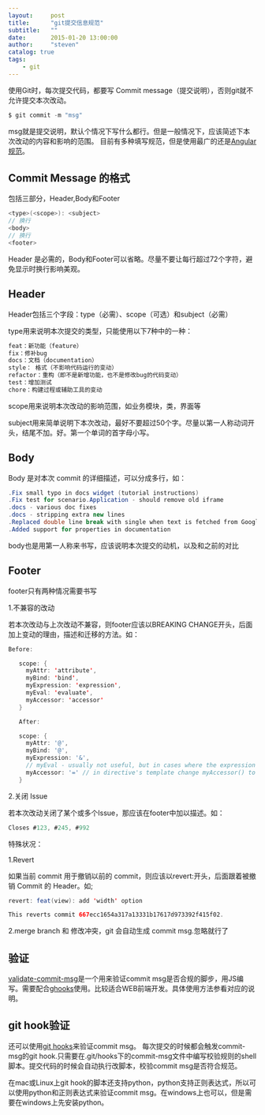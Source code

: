 ```yaml
---
layout:     post
title:      "git提交信息规范"
subtitle:   ""
date:       2015-01-20 13:00:00
author:     "steven"
catalog: true
tags:
    - git
---
```


使用Git时，每次提交代码，都要写 Commit message（提交说明），否则git就不允许提交本次改动。

```java
$ git commit -m "msg"
```

msg就是提交说明，默认个情况下写什么都行。但是一般情况下，应该简述下本次改动的内容和影响的范围。
目前有多种填写规范，但是使用最广的还是[Angular规范](https://docs.google.com/document/d/1QrDFcIiPjSLDn3EL15IJygNPiHORgU1_OOAqWjiDU5Y/edit#heading=h.greljkmo14y0)。

 Commit Message 的格式
 ---

包括三部分，Header,Body和Footer

```java
<type>(<scope>): <subject>
// 换行
<body>
// 换行
<footer>
```

Header 是必需的，Body和Footer可以省略。尽量不要让每行超过72个字符，避免显示时换行影响美观。

Header
----

Header包括三个字段：type（必需）、scope（可选）和subject（必需）

type用来说明本次提交的类型，只能使用以下7种中的一种：

```java
feat：新功能（feature）
fix：修补bug
docs：文档（documentation）
style： 格式（不影响代码运行的变动）
refactor：重构（即不是新增功能，也不是修改bug的代码变动）
test：增加测试
chore：构建过程或辅助工具的变动
```

scope用来说明本次改动的影响范围，如业务模块，类，界面等

subject用来简单说明下本次改动，最好不要超过50个字。尽量以第一人称动词开头，结尾不加。好。第一个单词的首字母小写。


Body
---

Body 是对本次 commit 的详细描述，可以分成多行，如：

```java
.Fix small typo in docs widget (tutorial instructions)
.Fix test for scenario.Application - should remove old iframe
.docs - various doc fixes
.docs - stripping extra new lines
.Replaced double line break with single when text is fetched from Google
.Added support for properties in documentation
```

body也是用第一人称来书写，应该说明本次提交的动机，以及和之前的对比


Footer
---

footer只有两种情况需要书写

1.不兼容的改动

若本次改动与上次改动不兼容，则footer应该以BREAKING CHANGE开头，后面加上变动的理由，描述和迁移的方法。如：

```java
Before:

   scope: {
     myAttr: 'attribute',
     myBind: 'bind',
     myExpression: 'expression',
     myEval: 'evaluate',
     myAccessor: 'accessor'
   }

   After:

   scope: {
     myAttr: '@',
     myBind: '@',
     myExpression: '&',
     // myEval - usually not useful, but in cases where the expression is assignable, you can use '='
     myAccessor: '=' // in directive's template change myAccessor() to myAccessor
   }
```

2.关闭 Issue

若本次改动关闭了某个或多个Issue，那应该在footer中加以描述。如：

```java
Closes #123, #245, #992
```

特殊状况：

1.Revert

如果当前 commit 用于撤销以前的 commit，则应该以revert:开头，后面跟着被撤销 Commit 的 Header。如;

```java
revert: feat(view): add 'width' option

This reverts commit 667ecc1654a317a13331b17617d973392f415f02.

```

2.merge branch 和 修改冲突，git 会自动生成 commit msg.忽略就行了


验证
---

[validate-commit-msg](https://github.com/kentcdodds/validate-commit-msg)是一个用来验证commit msg是否合规的脚步，用JS编写。需要配合[ghooks](https://www.npmjs.com/package/ghooks)使用。比较适合WEB前端开发。具体使用方法参看对应的说明。


git hook验证
---
还可以使用[git hooks](https://git-scm.com/book/en/v2/Customizing-Git-Git-Hooks)来验证commit msg。
每次提交的时候都会触发commit-msg的git hook.只需要在.git/hooks下的commit-msg文件中编写校验规则的shell脚本。提交代码的时候会自动执行改脚本，校验commit msg是否符合规范。

在mac或Linux上git hook的脚本还支持python，python支持正则表达式，所以可以使用python和正则表达式来验证commit msg。在windows上也可以，但是需要在windows上先安装python。
